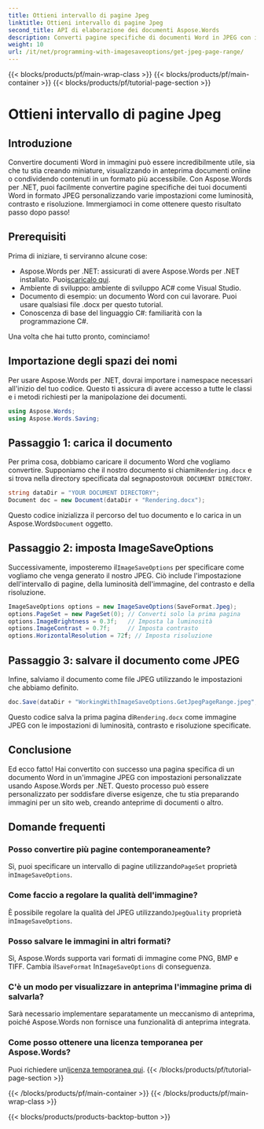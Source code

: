 ```yaml
---
title: Ottieni intervallo di pagine Jpeg
linktitle: Ottieni intervallo di pagine Jpeg
second_title: API di elaborazione dei documenti Aspose.Words
description: Converti pagine specifiche di documenti Word in JPEG con impostazioni personalizzate usando Aspose.Words per .NET. Scopri come regolare luminosità, contrasto e risoluzione passo dopo passo.
weight: 10
url: /it/net/programming-with-imagesaveoptions/get-jpeg-page-range/
---
```


{{< blocks/products/pf/main-wrap-class >}}
{{< blocks/products/pf/main-container >}}
{{< blocks/products/pf/tutorial-page-section >}}

# Ottieni intervallo di pagine Jpeg

## Introduzione

Convertire documenti Word in immagini può essere incredibilmente utile, sia che tu stia creando miniature, visualizzando in anteprima documenti online o condividendo contenuti in un formato più accessibile. Con Aspose.Words per .NET, puoi facilmente convertire pagine specifiche dei tuoi documenti Word in formato JPEG personalizzando varie impostazioni come luminosità, contrasto e risoluzione. Immergiamoci in come ottenere questo risultato passo dopo passo!

## Prerequisiti

Prima di iniziare, ti serviranno alcune cose:

-  Aspose.Words per .NET: assicurati di avere Aspose.Words per .NET installato. Puoi[scaricalo qui](https://releases.aspose.com/words/net/).
- Ambiente di sviluppo: ambiente di sviluppo AC# come Visual Studio.
- Documento di esempio: un documento Word con cui lavorare. Puoi usare qualsiasi file .docx per questo tutorial.
- Conoscenza di base del linguaggio C#: familiarità con la programmazione C#.

Una volta che hai tutto pronto, cominciamo!

## Importazione degli spazi dei nomi

Per usare Aspose.Words per .NET, dovrai importare i namespace necessari all'inizio del tuo codice. Questo ti assicura di avere accesso a tutte le classi e i metodi richiesti per la manipolazione dei documenti.

```csharp
using Aspose.Words;
using Aspose.Words.Saving;
```

## Passaggio 1: carica il documento

Per prima cosa, dobbiamo caricare il documento Word che vogliamo convertire. Supponiamo che il nostro documento si chiami`Rendering.docx` e si trova nella directory specificata dal segnaposto`YOUR DOCUMENT DIRECTORY`.

```csharp
string dataDir = "YOUR DOCUMENT DIRECTORY";
Document doc = new Document(dataDir + "Rendering.docx");
```

 Questo codice inizializza il percorso del tuo documento e lo carica in un Aspose.Words`Document` oggetto.

## Passaggio 2: imposta ImageSaveOptions

 Successivamente, imposteremo il`ImageSaveOptions` per specificare come vogliamo che venga generato il nostro JPEG. Ciò include l'impostazione dell'intervallo di pagine, della luminosità dell'immagine, del contrasto e della risoluzione.

```csharp
ImageSaveOptions options = new ImageSaveOptions(SaveFormat.Jpeg);
options.PageSet = new PageSet(0); // Converti solo la prima pagina
options.ImageBrightness = 0.3f;   // Imposta la luminosità
options.ImageContrast = 0.7f;     // Imposta contrasto
options.HorizontalResolution = 72f; // Imposta risoluzione
```

## Passaggio 3: salvare il documento come JPEG

Infine, salviamo il documento come file JPEG utilizzando le impostazioni che abbiamo definito.

```csharp
doc.Save(dataDir + "WorkingWithImageSaveOptions.GetJpegPageRange.jpeg", options);
```

 Questo codice salva la prima pagina di`Rendering.docx` come immagine JPEG con le impostazioni di luminosità, contrasto e risoluzione specificate.

## Conclusione

Ed ecco fatto! Hai convertito con successo una pagina specifica di un documento Word in un'immagine JPEG con impostazioni personalizzate usando Aspose.Words per .NET. Questo processo può essere personalizzato per soddisfare diverse esigenze, che tu stia preparando immagini per un sito web, creando anteprime di documenti o altro.

## Domande frequenti

### Posso convertire più pagine contemporaneamente?
 Sì, puoi specificare un intervallo di pagine utilizzando`PageSet` proprietà in`ImageSaveOptions`.

### Come faccio a regolare la qualità dell'immagine?
 È possibile regolare la qualità del JPEG utilizzando`JpegQuality` proprietà in`ImageSaveOptions`.

### Posso salvare le immagini in altri formati?
 Sì, Aspose.Words supporta vari formati di immagine come PNG, BMP e TIFF. Cambia il`SaveFormat` In`ImageSaveOptions` di conseguenza.

### C'è un modo per visualizzare in anteprima l'immagine prima di salvarla?
Sarà necessario implementare separatamente un meccanismo di anteprima, poiché Aspose.Words non fornisce una funzionalità di anteprima integrata.

### Come posso ottenere una licenza temporanea per Aspose.Words?
 Puoi richiedere un[licenza temporanea qui](https://purchase.aspose.com/temporary-license/).
{{< /blocks/products/pf/tutorial-page-section >}}

{{< /blocks/products/pf/main-container >}}
{{< /blocks/products/pf/main-wrap-class >}}

{{< blocks/products/products-backtop-button >}}
